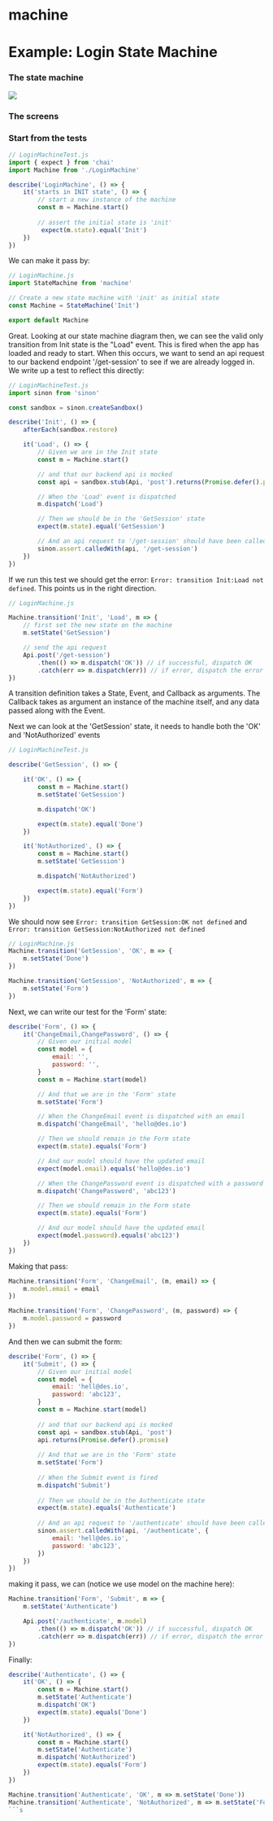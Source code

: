# machine


# Example: Login State Machine

### The state machine
<img src="docs/login.dot.png">

### The screens


### Start from the tests

```js
// LoginMachineTest.js
import { expect } from 'chai'
import Machine from './LoginMachine'

describe('LoginMachine', () => {
    it('starts in INIT state', () => {
        // start a new instance of the machine
        const m = Machine.start()
        
        // assert the initial state is 'init'
         expect(m.state).equal('Init')
    })
})
```

We can make it pass by:

```js
// LoginMachine.js
import StateMachine from 'machine'

// Create a new state machine with 'init' as initial state
const Machine = StateMachine('Init')

export default Machine
```

Great. Looking at our state machine diagram then, we can see the valid only transition from Init state is the "Load" event.
This is fired when the app has loaded and ready to start. When this occurs, we want to send an api request to our backend endpoint '/get-session' to see if we are already logged in. We write up a test to reflect this directly:

```js
// LoginMachineTest.js
import sinon from 'sinon'

const sandbox = sinon.createSandbox()

describe('Init', () => {
    afterEach(sandbox.restore)

    it('Load', () => {
        // Given we are in the Init state
        const m = Machine.start()

        // and that our backend api is mocked
        const api = sandbox.stub(Api, 'post').returns(Promise.defer().promise)

        // When the 'Load' event is dispatched
        m.dispatch('Load')

        // Then we should be in the 'GetSession' state
        expect(m.state).equal('GetSession')

        // And an api request to '/get-session' should have been called
        sinon.assert.calledWith(api, '/get-session')
    })
})
```

If we run this test we should get the error: `Error: transition Init:Load not defined`. This points us in the right direction.

```js
// LoginMachine.js

Machine.transition('Init', 'Load', m => {
    // first set the new state on the machine
    m.setState('GetSession')

    // send the api request
    Api.post('/get-session')
        .then(() => m.dispatch('OK')) // if successful, dispatch OK
        .catch(err => m.dispatch(err)) // if error, dispatch the error
})
```

A transition definition takes a State, Event, and Callback as arguments. The Callback takes as argument an instance of the machine itself, and any data passed along with the Event.

Next we can look at the 'GetSession' state, it needs to handle both the 'OK' and 'NotAuthorized' events
```js
// LoginMachineTest.js

describe('GetSession', () => {

    it('OK', () => {
        const m = Machine.start()
        m.setState('GetSession')

        m.dispatch('OK')

        expect(m.state).equal('Done')
    })

    it('NotAuthorized', () => {
        const m = Machine.start()
        m.setState('GetSession')

        m.dispatch('NotAuthorized')

        expect(m.state).equal('Form')
    })
})
```

We should now see `Error: transition GetSession:OK not defined` and `Error: transition GetSession:NotAuthorized not defined`

```js
// LoginMachine.js
Machine.transition('GetSession', 'OK', m => {
    m.setState('Done')
})

Machine.transition('GetSession', 'NotAuthorized', m => {
    m.setState('Form')
})
```

Next, we can write our test for the 'Form' state:

```js
describe('Form', () => {
    it('ChangeEmail,ChangePassword', () => {
        // Given our initial model
        const model = {
            email: '',
            password: '',
        }
        const m = Machine.start(model)

        // And that we are in the 'Form' state
        m.setState('Form')

        // When the ChangeEmail event is dispatched with an email
        m.dispatch('ChangeEmail', 'hello@des.io')

        // Then we should remain in the Form state
        expect(m.state).equals('Form')

        // And our model should have the updated email
        expect(model.email).equals('hello@des.io')

        // When the ChangePassword event is dispatched with a password
        m.dispatch('ChangePassword', 'abc123')

        // Then we should remain in the Form state
        expect(m.state).equals('Form')

        // And our model should have the updated email
        expect(model.password).equals('abc123')
    })
})
```

Making that pass:

```js
Machine.transition('Form', 'ChangeEmail', (m, email) => {
    m.model.email = email
})

Machine.transition('Form', 'ChangePassword', (m, password) => {
    m.model.password = password
})
```

And then we can submit the form:

```js
describe('Form', () => {
    it('Submit', () => {
        // Given our initial model
        const model = {
            email: 'hell@des.io',
            password: 'abc123',
        }
        const m = Machine.start(model)
    
        // and that our backend api is mocked
        const api = sandbox.stub(Api, 'post')
        api.returns(Promise.defer().promise)
    
        // And that we are in the 'Form' state
        m.setState('Form')
    
        // When the Submit event is fired
        m.dispatch('Submit')
    
        // Then we should be in the Authenticate state
        expect(m.state).equals('Authenticate')
    
        // And an api request to '/authenticate' should have been called with the form data
        sinon.assert.calledWith(api, '/authenticate', {
            email: 'hell@des.io',
            password: 'abc123',
        })
    })
})
```

making it pass, we can (notice we use model on the machine here):

```js
Machine.transition('Form', 'Submit', m => {
    m.setState('Authenticate')

    Api.post('/authenticate', m.model)
        .then(() => m.dispatch('OK')) // if successful, dispatch OK
        .catch(err => m.dispatch(err)) // if error, dispatch the error
})
```

Finally:

```js
describe('Authenticate', () => {
    it('OK', () => {
        const m = Machine.start()
        m.setState('Authenticate')
        m.dispatch('OK')
        expect(m.state).equals('Done')
    })

    it('NotAuthorized', () => {
        const m = Machine.start()
        m.setState('Authenticate')
        m.dispatch('NotAuthorized')
        expect(m.state).equals('Form')
    })
})
```

```js
Machine.transition('Authenticate', 'OK', m => m.setState('Done'))
Machine.transition('Authenticate', 'NotAuthorized', m => m.setState('Form'))
```s 



